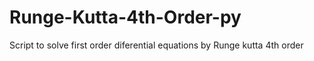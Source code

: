 # Runge-Kutta-4th-Order-py
Script to solve first order diferential equations by Runge kutta 4th order
